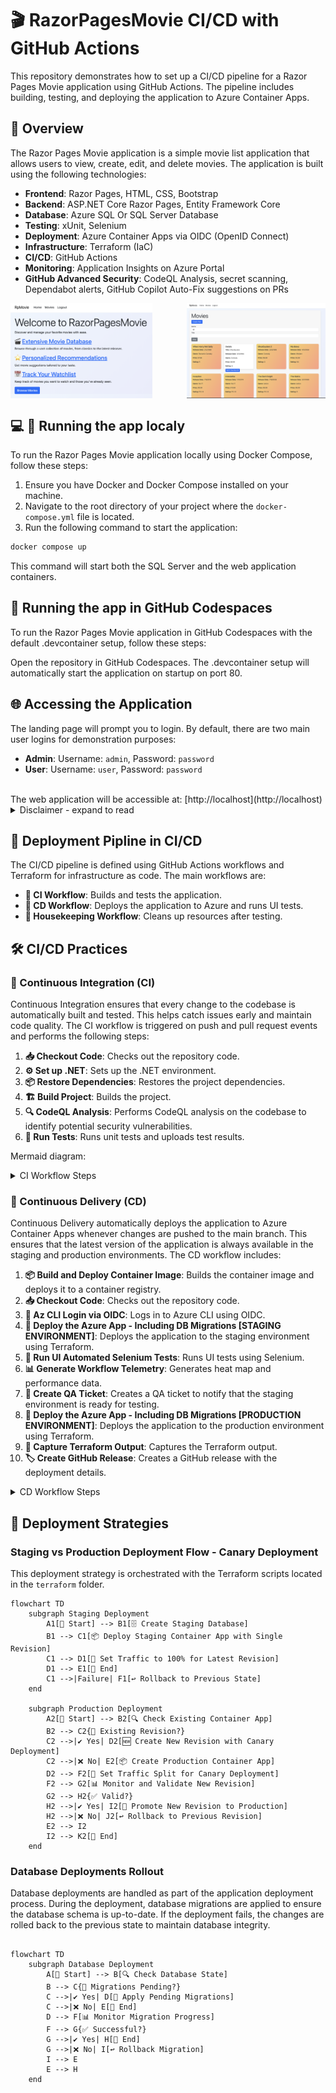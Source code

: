 # 🎬 RazorPagesMovie CI/CD with GitHub Actions

This repository demonstrates how to set up a CI/CD pipeline for a Razor Pages Movie application using GitHub Actions. The pipeline includes building, testing, and deploying the application to Azure Container Apps.

## 🌟 Overview

The Razor Pages Movie application is a simple movie list application that allows users to view, create, edit, and delete movies. The application is built using the following technologies:
- **Frontend**: Razor Pages, HTML, CSS, Bootstrap
- **Backend**: ASP.NET Core Razor Pages, Entity Framework Core
- **Database**: Azure SQL Or SQL Server Database
- **Testing**: xUnit, Selenium
- **Deployment**: Azure Container Apps via OIDC (OpenID Connect)
- **Infrastructure**: Terraform (IaC)
- **CI/CD**: GitHub Actions
- **Monitoring**: Application Insights on Azure Portal
- **GitHub Advanced Security**: CodeQL Analysis, secret scanning, Dependabot alerts, GitHub Copilot Auto-Fix suggestions on PRs

<div style="display: flex; justify-content: space-between;">
  <img src="./assets/app-screenshot1.png" alt="Home Page" width="45%"/>
  <img src="./assets/app-screenshot2.png" alt="Movies Library" width="44%"/>
</div>

## 💻 🚀 Running the app localy
To run the Razor Pages Movie application locally using Docker Compose, follow these steps:

1. Ensure you have Docker and Docker Compose installed on your machine.
2. Navigate to the root directory of your project where the `docker-compose.yml` file is located.
3. Run the following command to start the application:

```sh
docker compose up
```

This command will start both the SQL Server and the web application containers. 

## 🚀 Running the app in GitHub Codespaces
To run the Razor Pages Movie application in GitHub Codespaces with the default .devcontainer setup, follow these steps:

Open the repository in GitHub Codespaces.
The .devcontainer setup will automatically start the application on startup on port 80.

## 🌐 Accessing the Application
The landing page will prompt you to login. By default, there are two main user logins for demonstration purposes:
- **Admin**: Username: `admin`, Password: `password`
- **User**: Username: `user`, Password: `password`

<br>
The web application will be accessible at: [http://localhost](http://localhost)

<details>
  <summary>Disclaimer - expand to read</summary> 

The application is not yet fully functional and is still under development.
The default behavior is that the application will run on http://localhost with SSL/TLS certificate validation disabled when connecting to the SQL Server. This is achieved by adding the `TrustServerCertificate` parameter to the connection string in the `docker-compose.yml` file. This allows the application to connect to the SQL Server without validating the SSL/TLS certificate.

</details>

## 🚀 Deployment Pipline in CI/CD
The CI/CD pipeline is defined using GitHub Actions workflows and Terraform for infrastructure as code. The main workflows are:

- **🔄 CI Workflow**: Builds and tests the application.
- **🚀 CD Workflow**: Deploys the application to Azure and runs UI tests.
- **🧹 Housekeeping Workflow**: Cleans up resources after testing.

## 🛠️ CI/CD Practices

### 🔄 Continuous Integration (CI)

Continuous Integration ensures that every change to the codebase is automatically built and tested. This helps catch issues early and maintain code quality. The CI workflow is triggered on push and pull request events and performs the following steps:

1. **📥 Checkout Code**: Checks out the repository code.
2. **⚙️ Set up .NET**: Sets up the .NET environment.
3. **📦 Restore Dependencies**: Restores the project dependencies.
4. **🏗️ Build Project**: Builds the project.
5. **🔍 CodeQL Analysis**: Performs CodeQL analysis on the codebase to identify potential security vulnerabilities.
6. **🧪 Run Tests**: Runs unit tests and uploads test results.

Mermaid diagram:
<details>
  <summary>CI Workflow Steps</summary>

```mermaid
graph TD
    A[📥 Checkout Code<br>Clone the repository to the runner environment] --> B[🔍 Initialize CodeQL<br>Set up CodeQL for security analysis]
    B --> C[⚙️ Set up .NET<br>Install .NET SDK and runtime]
    C --> D[📦 Cache NuGet Packages<br>Cache dependencies to speed up the build process]
    D --> E[📦 Restore Dependencies<br>Restore NuGet packages required for the project]
    E --> F[🏗️ Build Project<br>Compile the project and generate binaries]
    F --> G[🚀 Publish Project<br>Prepare the project for deployment]
    G --> H[⬆️ Upload Published App<br>Upload the compiled project for further steps]
    H --> I[🔍 Perform CodeQL Analysis<br>Analyze the codebase for security vulnerabilities]
    I --> J[🔄 Split Tests<br>Divide tests into smaller groups for parallel execution]
    J --> K1[🧪 Run Unit Tests - Group 1<br>Run unit tests for the first group]
    J --> K2[🧪 Run Unit Tests - Group 2<br>Run unit tests for the second group]
    J --> K3[🧪 Run Unit Tests - Group 3<br>Run unit tests for the third group]
    K1 --> L[📊 Publish Test Results<br>Publish the results of all unit tests]
    K2 --> L
    K3 --> L
    L --> M[📈 Upload Code Coverage Report<br>Generate and upload the code coverage report]

    subgraph Pull Request Process
        N[Create Pull Request<br>Developer creates a pull request] --> O[Run CI Workflow<br>CI workflow is triggered]
        O --> P[CodeQL Analysis<br>Analyze the codebase for security vulnerabilities]
        O --> Q[Build Project<br>Compile the project and generate binaries]
        O --> R[Run Unit Tests<br>Run all unit tests]
        P --> S{CodeQL Analysis Passes?}
        S -- Yes --> T[Proceed to Unit Tests]
        S -- No --> U[Fail PR<br>CodeQL analysis failed]
        Q --> V{Build Passes?}
        V -- Yes --> W[Proceed to Unit Tests]
        V -- No --> X[Fail PR<br>Build failed]
        R --> Y{Unit Tests Pass?}
        Y -- Yes --> Z[All Checks Passed<br>Ready for review and merge]
        Y -- No --> AA[Fail PR<br>Unit tests failed]
    end

    subgraph Merge Process
        AB[Review PR<br>Reviewers review the pull request] --> AC{All Reviews Approved?}
        AC -- Yes --> AD[Merge PR<br>Merge the pull request into the main branch]
        AC -- No --> AE[Request Changes<br>Developer makes changes and updates the PR]
    end

    subgraph Repository Rulesets
        AF[Status Checks<br>Ensure all status checks pass before merging]
        AG[Branch Protection<br>Enforce Repository Branch Rulesets]
        AH[Require Reviews<br>Require at least one review before merging]
        AI[Restrict Merge<br>Restrict who can merge pull requests]
    end

    Z --> AB
    AD --> AF
    AD --> AG
    AD --> AH
    AD --> AI
```
</details>

### 🚀 Continuous Delivery (CD)

Continuous Delivery automatically deploys the application to Azure Container Apps whenever changes are pushed to the main branch. This ensures that the latest version of the application is always available in the staging and production environments. The CD workflow includes:
1. **📦 Build and Deploy Container Image**: Builds the container image and deploys it to a container registry.
2. **📥 Checkout Code**: Checks out the repository code.
3. **🔑 Az CLI Login via OIDC**: Logs in to Azure CLI using OIDC.
4. **🚀 Deploy the Azure App - Including DB Migrations [STAGING ENVIRONMENT]**: Deploys the application to the staging environment using Terraform.
5. **🧪 Run UI Automated Selenium Tests**: Runs UI tests using Selenium.
6. **📊 Generate Workflow Telemetry**: Generates heat map and performance data.
7. **📝 Create QA Ticket**: Creates a QA ticket to notify that the staging environment is ready for testing.
8. **🚀 Deploy the Azure App - Including DB Migrations [PRODUCTION ENVIRONMENT]**: Deploys the application to the production environment using Terraform.
9. **📄 Capture Terraform Output**: Captures the Terraform output.
10. **🏷️ Create GitHub Release**: Creates a GitHub release with the deployment details.

<details>
    <summary>CD Workflow Steps</summary>

```mermaid
graph TD
    subgraph Build and Push Docker Image
        A[🐳 Build Docker Image<br>Build the Docker image]
        A --> B[📤 Push Docker Image<br>Push the Docker image to GHCR]
    end

    subgraph Deploy to Staging
        D[📥 Checkout Code<br>Clone the repository to the runner environment] --> E[🔑 Az CLI Login via OIDC<br>Authenticate with Azure]
        E --> F[🚀 Deploy the Azure App - Including DB Migrations]
        F --> G[📊 Capture deployment outputs]
        G --> H[🔗 Generate URL at Commit Hash to IaC Staging Files]
    end

    subgraph Functional UI Tests
        H --> I[🧪 Run UI Tests<br>Run UI Automated Selenium Tests]
        I --> Q1[🌐 Run functional UI tests on Chrome]
        I --> Q2[🌐 Run functional UI tests on Firefox]
        I --> Q3[🌐 Run functional UI tests on Edge]
        I --> Q4[🌐 Run functional UI tests on Chromium]
    end

    subgraph Post-Functional tests Steps
        I --> J[📈 Generate Telemetry<br>* Runner Utilization Metrics<br>* CPU heat map<br>* Memory usage]
        J --> K[📝 Create QA Ticket<br>Create QA Ticket for testing]
    end

    subgraph Deploy to Production
        K --> L[🚀 Deploy to Production Azure App]
        L --> M[📊 Capture Terraform Outputs]
        M --> N{🔍 Check if Revision Exists}
        N --> O{🚀 Deploy new revision with smaller traffic <=30%}
        O --> P[🏷️ Create a GitHub release for the new deployment]
    end

    B --> F
    B --> L
```

</details>

## 🔄 Deployment Strategies

### Staging vs Production Deployment Flow - Canary Deployment
This deployment strategy is orchestrated with the Terraform scripts located in the `terraform` folder.

```mermaid
flowchart TD
    subgraph Staging Deployment
        A1[🚀 Start] --> B1[🗄️ Create Staging Database]
        B1 --> C1[📦 Deploy Staging Container App with Single Revision]
        C1 --> D1[🔄 Set Traffic to 100% for Latest Revision]
        D1 --> E1[🏁 End]
        C1 -->|Failure| F1[↩️ Rollback to Previous State]
    end

    subgraph Production Deployment
        A2[🚀 Start] --> B2[🔍 Check Existing Container App]
        B2 --> C2{🔄 Existing Revision?}
        C2 -->|✔️ Yes| D2[🆕 Create New Revision with Canary Deployment]
        C2 -->|❌ No| E2[📦 Create Production Container App]
        D2 --> F2[🔄 Set Traffic Split for Canary Deployment]
        F2 --> G2[📊 Monitor and Validate New Revision]
        G2 --> H2{✅ Valid?}
        H2 -->|✔️ Yes| I2[🚀 Promote New Revision to Production]
        H2 -->|❌ No| J2[↩️ Rollback to Previous Revision]
        E2 --> I2
        I2 --> K2[🏁 End]
    end
```

### Database Deployments Rollout

Database deployments are handled as part of the application deployment process. During the deployment, database migrations are applied to ensure the database schema is up-to-date. If the deployment fails, the changes are rolled back to the previous state to maintain database integrity.

```mermaid

flowchart TD
    subgraph Database Deployment
        A[🚀 Start] --> B[🔍 Check Database State]
        B --> C{🔄 Migrations Pending?}
        C -->|✔️ Yes| D[🔄 Apply Pending Migrations]
        C -->|❌ No| E[🏁 End]
        D --> F[📊 Monitor Migration Progress]
        F --> G{✅ Successful?}
        G -->|✔️ Yes| H[🏁 End]
        G -->|❌ No| I[↩️ Rollback Migration]
        I --> E
        E --> H
    end

```